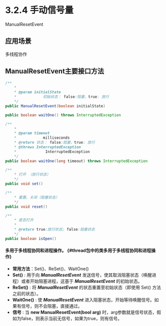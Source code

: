 # 3.2.4 手动信号量

ManualResetEvent

## 应用场景

多线程协作

## ManualResetEvent主要接口方法

```java
/**
    * 
    * @param initialState
    *            初始状态： false:阻塞，true: 放行
    */
public ManualResetEvent(boolean initialState) 

public boolean waitOne() throws InterruptedException

/**
    * 
    * @param timeout
    *            milliseconds
    * @return 状态： false:阻塞，true: 放行
    * @throws InterruptedException
    *             InterruptedException
    */
public boolean waitOne(long timeout) throws InterruptedException 

/**
    * 打开 （放行状态）
    */
public void set() 

/**
    * 重置，关闭（阻塞状态）
    */
public void reset() 

/**
    * 是否打开
    * 
    * @return true:放行状态; false:阻塞状态
    */
public boolean isOpen()
```



#### 多用于多线程协同和进程操作。 {#thread包中的类多用于多线程协同和进程操作}

* **常用方法**：Set\(\)、ReSet\(\)、WaitOne\(\)
* **Set\(\)** : 用于向 _**ManualResetEvent**_ 发送信号，使其取消阻塞状态（唤醒进程）或者开始阻塞进程，这基于 _**ManualResetEvent**_ 的初始状态。
* **ReSet\(\)** : 将 _**ManualResetEvent**_ 的状态重置至初始状态（即使用 Set\(\) 方法之前的状态）。
* **WaitOne\(\)** : 使 _**ManualResetEvent**_ 进入阻塞状态，开始等待唤醒信号。如果有信号，则不会阻塞，直接通过。
* **信号** : 当 **new ManualResetEvent\(bool arg\)** 时，arg参数就是信号状态，假如为false，则表示当前无信号，如果为true，则有信号。

